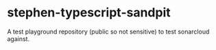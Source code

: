# stephen-typescript-sandpit
A test playground repository (public so not sensitive) to test sonarcloud against.

